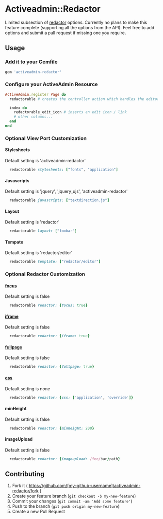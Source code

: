 # Activeadmin::Redactor

Limited subsection of [redactor](http://imperavi.com/redactor/) options.
Currently no plans to make this feature complete (supporting all the options from the API).
Feel free to add options and submit a pull request if missing one you require.

## Usage

### Add it to your Gemfile

```ruby
gem 'activeadmin-redactor'
```

### Configure your ActiveAdmin Resource

```ruby
ActiveAdmin.register Page do
  redactorable # creates the controller action which handles the editor

  index do
    redactorable_edit_icon # inserts an edit icon / link
    # other columns...
  end
end
```

### Optional View Port Customization
#### Stylesheets
Default setting is 'activeadmin-redactor'

```ruby
  redactorable stylesheets: ["fonts", "application"]
```
#### Javascripts
Default setting is 'jquery', 'jquery_ujs', 'activeadmin-redactor'
```ruby
  redactorable javascripts: ["textdirection.js"]
```

#### Layout
Default setting is 'redactor'

```ruby
  redactorable layout: ["foobar"]
```

#### Tempate
Default setting is 'redactor/editor'

```ruby
  redactorable template: ["redactor/editor"]
```

### Optional Redactor Customization
#### [focus](http://imperavi.com/redactor/examples/focus/)
Default setting is false

```ruby
  redactorable redactor: {focus: true}
```
#### [iframe](http://imperavi.com/redactor/examples/iframe/)
Default setting is false

```ruby
  redactorable redactor: {iframe: true}
```
#### [fullpage](http://imperavi.com/redactor/examples/fullpage/)
Default setting is false

```ruby
  redactorable redactor: {fullpage: true}
```
#### [css](http://imperavi.com/redactor/examples/css/)
Default setting is none

```ruby
  redactorable redactor: {css: ['application', 'override']}
```

#### minHeight
Default setting is false

```ruby
  redactorable redactor: {minheight: 200}
```

#### imageUpload
Default setting is false

```ruby
  redactorable redactor: {imageupload: /foo/bar/path}
```

## Contributing

1. Fork it ( https://github.com/[my-github-username]/activeadmin-redactor/fork )
2. Create your feature branch (`git checkout -b my-new-feature`)
3. Commit your changes (`git commit -am 'Add some feature'`)
4. Push to the branch (`git push origin my-new-feature`)
5. Create a new Pull Request
